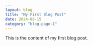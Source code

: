 ```yaml
---
layout: blog
title: "My First Blog Post"
date: 2024-08-15
category: "blog-page-1"
---
```

This is the content of my first blog post.

